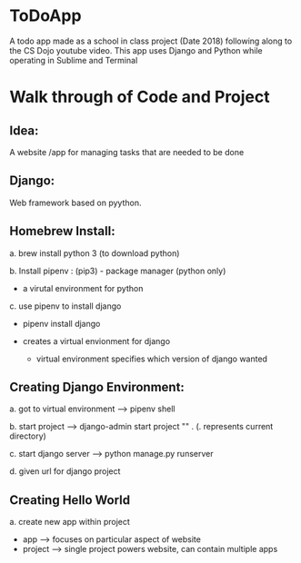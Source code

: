 # ToDoApp
A todo app made as a school in class project (Date 2018) following along to the CS Dojo youtube video. This app uses Django and Python while operating in Sublime and Terminal


# Walk through of Code and Project


## Idea:

A website /app for managing tasks that are needed to be done


## Django:

Web framework based on pyython.

## Homebrew Install:

a. brew install python 3     (to download python)

b. Install pipenv : (pip3) - package manager    (python only)

  - a virutal environment for python

c. use pipenv to install django

  - pipenv install django

  - creates a virtual envionment for django

      - virtual environment specifies which version of django wanted

## Creating Django Environment:

a. got to virtual environment --> pipenv shell

b. start project --> django-admin start project "" .     (. represents current directory)

c. start django server --> python manage.py runserver

d. given url for django project


## Creating Hello World

a. create new app within project

  - app --> focuses on particular aspect of website
  - project --> single project powers website, can contain multiple apps
